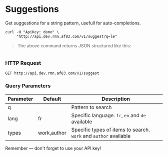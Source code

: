 # Suggestions

Get suggestions for a string pattern, usefull for auto-completions.

```shell
curl -H "ApiKey: demo" \
     "http://api.dev.rmn.af83.com/v1/suggest?q=le"
```

> The above command returns JSON structured like this:

<pre class="live_requests" data-path="/v1/suggest?q=le">
</pre>

### HTTP Request

`GET http://api.dev.rmn.af83.com/v1/suggest`

### Query Parameters

Parameter  | Default      | Description
---------  | -------      | -----------
q          |              | Pattern to search
lang       | fr           | Specific language. `fr`, `en` and `de` available
types      | work,author  | Specific types of items to search. `work` and `author` available


<aside class="success">
Remember — don't forget to use your API key!
</aside>
